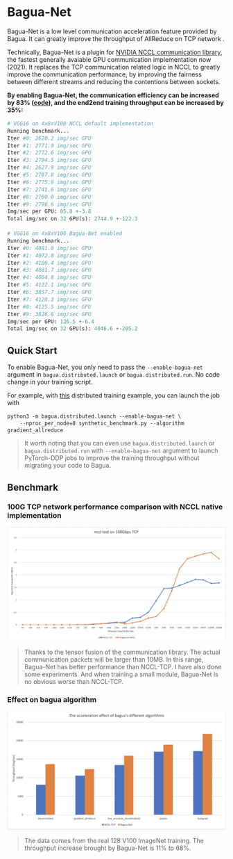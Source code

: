 # Bagua-Net

Bagua-Net is a low level communication acceleration feature provided by Bagua. It can greatly improve the throughput of AllReduce on TCP network .

Technically, Bagua-Net is a plugin for [NVIDIA NCCL communication library](https://developer.nvidia.com/nccl), the fastest generally avaiable GPU communication implementation now (2021). It replaces the TCP communication related logic in NCCL to greatly improve the communication performance, by improving the fairness between different streams and reducing the contentions between sockets.

**By enabling Bagua-Net, the communication efficiency can be increased by 83% ([code](https://github.com/BaguaSys/bagua/tree/master/examples/benchmark)), and the end2end training throughput can be increased by 35%:**

```python
# VGG16 on 4x8xV100 NCCL default implementation
Running benchmark...
Iter #0: 2620.2 img/sec GPU
Iter #1: 2771.9 img/sec GPU
Iter #2: 2772.6 img/sec GPU
Iter #3: 2794.5 img/sec GPU
Iter #4: 2627.9 img/sec GPU
Iter #5: 2787.8 img/sec GPU
Iter #6: 2775.9 img/sec GPU
Iter #7: 2741.6 img/sec GPU
Iter #8: 2760.0 img/sec GPU
Iter #9: 2796.6 img/sec GPU
Img/sec per GPU: 85.8 +-3.8
Total img/sec on 32 GPU(s): 2744.9 +-122.3

# VGG16 on 4x8xV100 Bagua-Net enabled
Running benchmark...
Iter #0: 4081.0 img/sec GPU
Iter #1: 4072.0 img/sec GPU
Iter #2: 4106.4 img/sec GPU
Iter #3: 4081.7 img/sec GPU
Iter #4: 4064.8 img/sec GPU
Iter #5: 4122.1 img/sec GPU
Iter #6: 3857.7 img/sec GPU
Iter #7: 4128.3 img/sec GPU
Iter #8: 4125.5 img/sec GPU
Iter #9: 3826.6 img/sec GPU
Img/sec per GPU: 126.5 +-6.4
Total img/sec on 32 GPU(s): 4046.6 +-205.2
```

## Quick Start

To enable Bagua-Net, you only need to pass the `--enable-bagua-net` argument in `bagua.distributed.launch` or `bagua.distributed.run`. No code change in your training script.

For example, with [this](https://github.com/BaguaSys/bagua/tree/master/examples/benchmark) distributed training example, you can launch the job with

```
python3 -m bagua.distributed.launch --enable-bagua-net \
    --nproc_per_node=8 synthetic_benchmark.py --algorithm gradient_allreduce
```

> It worth noting that you can even use `bagua.distributed.launch` or `bagua.distributed.run` with `--enable-bagua-net` argument to launch PyTorch-DDP jobs to improve the training throughput without migrating your code to Bagua.

## Benchmark

### 100G TCP network performance comparison with NCCL native implementation

![](bagua-net/source/img/nccl-test_Bagua-Net_vs_NCCL-TCP.png)

> Thanks to the tensor fusion of the communication library. The actual communication packets will be larger than 10MB. In this range, Bagua-Net has better performance than NCCL-TCP. I have also done some experiments. And when training a small module, Bagua-Net is no obvious worse than NCCL-TCP.

### Effect on bagua algorithm

![](bagua-net/source/img/bagua-net_accelerate_bagua_algorithms.png)

> The data comes from the real 128 V100 ImageNet training. The throughput increase brought by Bagua-Net is 11% to 68%.

<!-- 
## Enable Bagua-Net


```bash
# Install Bagua-Net
git clone https://github.com/BaguaSys/bagua.git
cd bagua/rust/bagua-net/cc && make
export BAGUA_NET_LIBRARY_PATH=$(readlink -f .)

# Install nccl and nccl-test
git clone https://github.com/NVIDIA/nccl.git && cd nccl && git checkout v2.10.3-1
make -j src.build && make install
git clone https://github.com/NVIDIA/nccl-tests.git
cd nccl-tests
make MPI=1

# Run nccl-test NCCL-TCP
mpirun \
  --allow-run-as-root \
  -H ${HOST1}:1,${HOST2}:1 --np 2 \
    -mca pml ob1 -mca btl ^openib \
    -mca btl_tcp_if_include eth01 \
    -x NCCL_DEBUG=INFO \
    -x LD_LIBRARY_PATH \
    ./build/all_reduce_perf -b 8 -e 128M -f 2 -g 1

# Run nccl-test with bagua-net
mpirun \
  --allow-run-as-root \
  -H ${HOST1}:1,${HOST2}:1 --np 2 \
    -mca pml ob1 -mca btl ^openib \
    -mca btl_tcp_if_include eth01 \
    -x NCCL_DEBUG=INFO \
    -x LD_LIBRARY_PATH=$LD_LIBRARY_PATH:$BAGUA_NET_LIBRARY_PATH \
    ./build/all_reduce_perf -b 8 -e 128M -f 2 -g 1
# If the installation is successful, there will be a log like this `NCCL INFO Using network BaguaNet`.
```
-->
